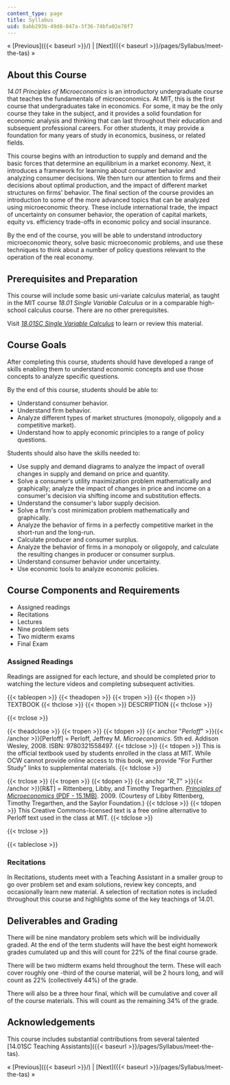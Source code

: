 ```yaml
---
content_type: page
title: Syllabus
uid: 8abb293b-49d8-047a-3f36-74bfa02e78f7
---
```


« [Previous]({{< baseurl >}}/) | [Next]({{< baseurl >}}/pages/Syllabus/meet-the-tas) »

About this Course
-----------------

_14.01 Principles of Microeconomics_ is an introductory undergraduate course that teaches the fundamentals of microeconomics. At MIT, this is the first course that undergraduates take in economics. For some, it may be the only course they take in the subject, and it provides a solid foundation for economic analysis and thinking that can last throughout their education and subsequent professional careers. For other students, it may provide a foundation for many years of study in economics, business, or related fields.

This course begins with an introduction to supply and demand and the basic forces that determine an equilibrium in a market economy. Next, it introduces a framework for learning about consumer behavior and analyzing consumer decisions. We then turn our attention to firms and their decisions about optimal production, and the impact of different market structures on firms' behavior. The final section of the course provides an introduction to some of the more advanced topics that can be analyzed using microeconomic theory. These include international trade, the impact of uncertainty on consumer behavior, the operation of capital markets, equity vs. efficiency trade-offs in economic policy and social insurance.

By the end of the course, you will be able to understand introductory microeconomic theory, solve basic microeconomic problems, and use these techniques to think about a number of policy questions relevant to the operation of the real economy.

Prerequisites and Preparation
-----------------------------

This course will include some basic uni-variate calculus material, as taught in the MIT course _18.01 Single Variable Calculus_ or in a comparable high-school calculus course. There are no other prerequisites.

Visit [_18.01SC Single Variable Calculus_](/courses/18-01sc-single-variable-calculus-fall-2010) to learn or review this material.

Course Goals
------------

After completing this course, students should have developed a range of skills enabling them to understand economic concepts and use those concepts to analyze specific questions.

By the end of this course, students should be able to:

*   Understand consumer behavior.
*   Understand firm behavior.
*   Analyze different types of market structures (monopoly, oligopoly and a competitive market).
*   Understand how to apply economic principles to a range of policy questions.

Students should also have the skills needed to:

*   Use supply and demand diagrams to analyze the impact of overall changes in supply and demand on price and quantity.
*   Solve a consumer's utility maximization problem mathematically and graphically; analyze the impact of changes in price and income on a consumer's decision via shifting income and substitution effects.
*   Understand the consumer's labor supply decision.
*   Solve a firm's cost minimization problem mathematically and graphically.
*   Analyze the behavior of firms in a perfectly competitive market in the short-run and the long-run.
*   Calculate producer and consumer surplus.
*   Analyze the behavior of firms in a monopoly or oligopoly, and calculate the resulting changes in producer or consumer surplus.
*   Understand consumer behavior under uncertainty.
*   Use economic tools to analyze economic policies.

Course Components and Requirements
----------------------------------

*   Assigned readings
*   Recitations
*   Lectures
*   Nine problem sets
*   Two midterm exams
*   Final Exam

### Assigned Readings

Readings are assigned for each lecture, and should be completed prior to watching the lecture videos and completing subsequent activities.

{{< tableopen >}}
{{< theadopen >}}
{{< tropen >}}
{{< thopen >}}
TEXTBOOK
{{< thclose >}}
{{< thopen >}}
DESCRIPTION
{{< thclose >}}

{{< trclose >}}

{{< theadclose >}}
{{< tropen >}}
{{< tdopen >}}
{{< anchor "_Perloff_" >}}{{< /anchor >}}\[Perloff\] = Perloff, Jeffrey M. _Microeconomics_. 5th ed. Addison Wesley, 2008. ISBN: 9780321558497.
{{< tdclose >}}
{{< tdopen >}}
This is the official textbook used by students enrolled in the class at MIT. While OCW cannot provide online access to this book, we provide "For Further Study" links to supplemental materials.
{{< tdclose >}}

{{< trclose >}}
{{< tropen >}}
{{< tdopen >}}
{{< anchor "_R_T_" >}}{{< /anchor >}}\[R&T\] = Rittenberg, Libby, and Timothy Tregarthen. [_Principles of Microeconomics_ (PDF - 15.1MB)](/ans7870/14/14.01SC/MIT14_01SCF11_rttext.pdf). 2009. (Courtesy of Libby Rittenberg, Timothy Tregarthen, and the Saylor Foundation.)
{{< tdclose >}}
{{< tdopen >}}
This Creative Commons-licensed text is a free online alternative to Perloff text used in the class at MIT.
{{< tdclose >}}

{{< trclose >}}

{{< tableclose >}}

### Recitations

In Recitations, students meet with a Teaching Assistant in a smaller group to go over problem set and exam solutions, review key concepts, and occasionally learn new material. A selection of recitation notes is included throughout this course and highlights some of the key teachings of 14.01.

Deliverables and Grading
------------------------

There will be nine mandatory problem sets which will be individually graded. At the end of the term students will have the best eight homework grades cumulated up and this will count for 22% of the final course grade.

There will be two midterm exams held throughout the term. These will each cover roughly one -third of the course material, will be 2 hours long, and will count as 22% (collectively 44%) of the grade.

There will also be a three hour final, which will be cumulative and cover all of the course materials. This will count as the remaining 34% of the grade.

Acknowledgements
----------------

This course includes substantial contributions from several talented [14.01SC Teaching Assistants]({{< baseurl >}}/pages/Syllabus/meet-the-tas).

« [Previous]({{< baseurl >}}/) | [Next]({{< baseurl >}}/pages/Syllabus/meet-the-tas) »